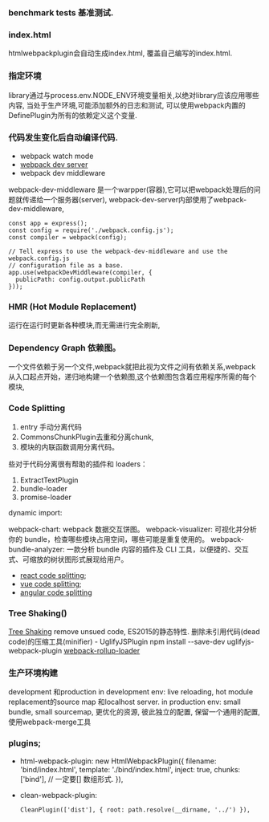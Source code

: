 
### benchmark tests 基准测试.

### index.html
htmlwebpackplugin会自动生成index.html, 覆盖自己编写的index.html.
### 指定环境
library通过与process.env.NODE_ENV环境变量相关,以绝对library应该应用哪些内容, 当处于生产环境,可能添加额外的日志和测试,
可以使用webpack内置的DefinePlugin为所有的依赖定义这个变量.
### 代码发生变化后自动编译代码.
- webpack watch mode
- [webpack dev server](https://doc.webpack-china.org/configuration/dev-server)
- webpack dev middleware

webpack-dev-middleware 是一个warpper(容器),它可以把webpack处理后的问题就传递给一个服务器(server),
webpack-dev-server内部使用了webpack-dev-middleware,

```code
const app = express();
const config = require('./webpack.config.js');
const compiler = webpack(config);

// Tell express to use the webpack-dev-middleware and use the webpack.config.js
// configuration file as a base.
app.use(webpackDevMiddleware(compiler, {
  publicPath: config.output.publicPath
}));
```
### HMR (Hot Module Replacement)
运行在运行时更新各种模块,而无需进行完全刷新,
### Dependency Graph 依赖图。
一个文件依赖于另一个文件,webpack就把此视为文件之间有依赖关系,webpack 从入口起点开始，递归地构建一个依赖图,这个依赖图包含着应用程序所需的每个模块,

### Code Splitting
1. entry 手动分离代码
2. CommonsChunkPlugin去重和分离chunk,
3. 模块的内联函数调用分离代码。

些对于代码分离很有帮助的插件和 loaders：
1. ExtractTextPlugin
2. bundle-loader
3. promise-loader


dynamic import:


webpack-chart: webpack 数据交互饼图。
webpack-visualizer: 可视化并分析你的 bundle，检查哪些模块占用空间，哪些可能是重复使用的。
webpack-bundle-analyzer: 一款分析 bundle 内容的插件及 CLI 工具，以便捷的、交互式、可缩放的树状图形式展现给用户。

- [react code splitting](https://reacttraining.com/react-router/web/guides/code-splitting);
- [vue code splitting](https://alexjoverm.github.io/2017/07/16/Lazy-load-in-Vue-using-Webpack-s-code-splitting/);
- [angular code splitting](https://medium.com/@var_bin/angularjs-webpack-lazyload-bb7977f390dd)


### Tree Shaking()
[Tree Shaking](https://doc.webpack-china.org/guides/tree-shaking) remove unsued code, ES2015的静态特性.
删除未引用代码(dead code)的压缩工具(minifier) - UglifyJSPlugin
npm install --save-dev uglifyjs-webpack-plugin
[webpack-rollup-loader](https://github.com/erikdesjardins/webpack-rollup-loader)


### 生产环境构建
development 和production
in development env: live reloading, hot module replacement的source map 和localhost server.
in production env: small bundle, small sourcemap, 更优化的资源,
彼此独立的配置, 保留一个通用的配置, 使用webpack-merge工具



### plugins;
- html-webpack-plugin:
    new HtmlWebpackPlugin({
      filename: 'bind/index.html',
      template: './bind/index.html',
      inject: true,
      chunks: ['bind'],   // 一定要[] 数组形式.
    }),

- clean-webpack-plugin:

      CleanPlugin(['dist'], { root: path.resolve(__dirname, '../') }),